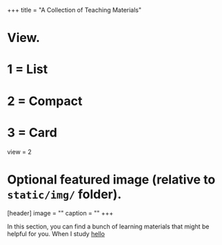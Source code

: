 +++
title = "A Collection of Teaching Materials"

# View.
#   1 = List
#   2 = Compact
#   3 = Card
view = 2

# Optional featured image (relative to `static/img/` folder).
[header]
image = ""
caption = ""
+++

In this section, you can find a bunch of learning materials that might be helpful for you. When I study <a href="/notes/"> hello </a>
